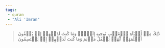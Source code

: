```yaml
---
tags: 
 - quran 
 - "Ali 'Imran"
---
```


> ذَٰلِكَ مِنۡ أَنۢبَآءِ ٱلۡغَيۡبِ نُوحِيهِ إِلَيۡكَۚ وَمَا كُنتَ لَدَيۡهِمۡ إِذۡ يُلۡقُونَ أَقۡلَٰمَهُمۡ أَيُّهُمۡ يَكۡفُلُ مَرۡيَمَ وَمَا كُنتَ لَدَيۡهِمۡ إِذۡ يَخۡتَصِمُونَ
